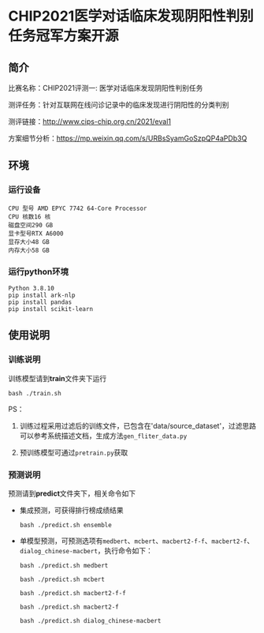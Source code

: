 # CHIP2021医学对话临床发现阴阳性判别任务冠军方案开源

## 简介

比赛名称：CHIP2021评测一: 医学对话临床发现阴阳性判别任务

测评任务：针对互联网在线问诊记录中的临床发现进行阴阳性的分类判别

测评链接：http://www.cips-chip.org.cn/2021/eval1

方案细节分析：https://mp.weixin.qq.com/s/URBsSyamGoSzpQP4aPDb3Q

## 环境

### 运行设备

```
CPU 型号 AMD EPYC 7742 64-Core Processor
CPU 核数16 核
磁盘空间290 GB
显卡型号RTX A6000
显存大小48 GB
内存大小58 GB
```

### 运行python环境
```
Python 3.8.10
pip install ark-nlp
pip install pandas
pip install scikit-learn
```

## 使用说明

### 训练说明

训练模型请到**train**文件夹下运行

`bash ./train.sh`

PS：

1. 训练过程采用过滤后的训练文件，已包含在'data/source_dataset'，过滤思路可以参考系统描述文档，生成方法`gen_fliter_data.py`

2. 预训练模型可通过`pretrain.py`获取


### 预测说明

预测请到**predict**文件夹下，相关命令如下

- 集成预测，可获得排行榜成绩结果

  `bash ./predict.sh ensemble`

- 单模型预测，可预测选项有`medbert`、`mcbert`、`macbert2-f-f`、`macbert2-f`、`dialog_chinese-macbert`，执行命令如下：

  `bash ./predict.sh medbert`

  `bash ./predict.sh mcbert`

  `bash ./predict.sh macbert2-f-f`

  `bash ./predict.sh macbert2-f`

  `bash ./predict.sh dialog_chinese-macbert`
